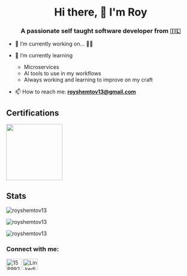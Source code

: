 <h1 align="center">Hi there, 👋  I'm Roy</h1>
<h3 align="center">A passionate self taught software developer from 🇮🇱</h3>

- 🔭 I’m currently working on... **🤫🤫**
- 🌱 I’m currently learning
  - Microservices
  - AI tools to use in my workflows
  - Always working and learning to improve on my craft

- 📫 How to reach me: **royshemtov13@gmail.com**

## Certifications
<a href="https://www.credly.com/earner/earned/badge/ab6e7736-9c0f-48a9-9f86-722eddb0a486">
  <img align="center" style="width: 150px; height: 150px;" src="https://images.credly.com/images/b9feab85-1a43-4f6c-99a5-631b88d5461b/image.png">
</a>

## Stats

<p><img src="https://github-readme-stats.vercel.app/api?username=royshemtov13&theme=github_dark&hide_border=true&include_all_commits=true&count_private=true" alt="royshemtov13" /></p>
<p><img src="https://github-readme-streak-stats.herokuapp.com/?user=royshemtov13&theme=github_dark&hide_border=true" alt="royshemtov13" /></p>
<p><img src="https://github-readme-stats.vercel.app/api/top-langs/?username=royshemtov13&theme=github_dark&hide_border=true&include_all_commits=true&count_private=true&layout=compact" alt="royshemtov13" /></p>



<h3 align="left">Connect with me:</h3>
<p align="left">
<a href="https://stackoverflow.com/users/15899290">
  <img align="center" src="https://raw.githubusercontent.com/rahuldkjain/github-profile-readme-generator/master/src/images/icons/Social/stack-overflow.svg" alt="15899290" height="30" width="40" /></a>
<a href="https://www.linkedin.com/in/roy-shemtov-391a5219a/" align="center">
  <img align="center" src="https://raw.githubusercontent.com/rahuldkjain/github-profile-readme-generator/master/src/images/icons/Social/linked-in-alt.svg" alt="LinkedIn" height="30" width="40">
</a>
</p>
